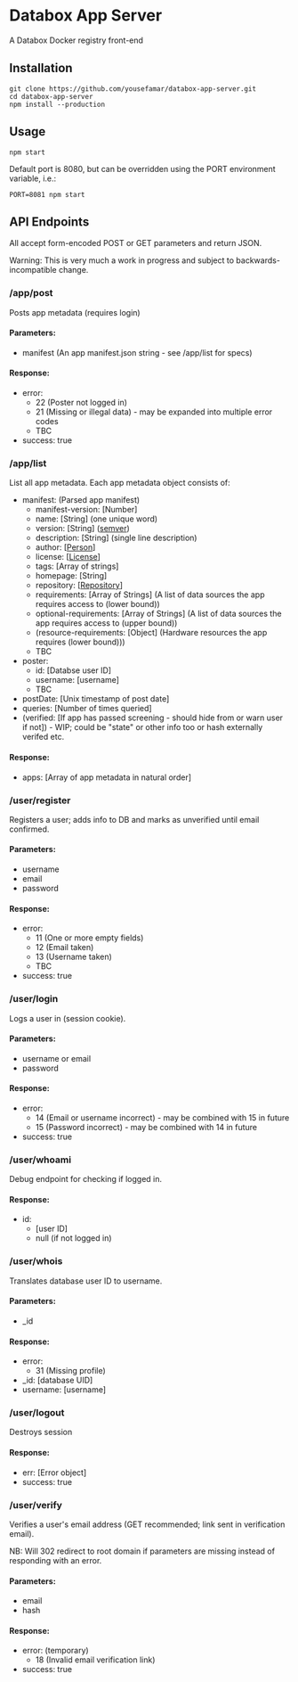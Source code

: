 # Databox App Server
A Databox Docker registry front-end

## Installation
	git clone https://github.com/yousefamar/databox-app-server.git
	cd databox-app-server
	npm install --production

## Usage
	npm start

Default port is 8080, but can be overridden using the PORT environment variable, i.e.:

	PORT=8081 npm start

## API Endpoints

All accept form-encoded POST or GET parameters and return JSON.

Warning: This is very much a work in progress and subject to backwards-incompatible change.

### /app/post

Posts app metadata (requires login)

#### Parameters:
  - manifest (An app manifest.json string - see /app/list for specs)

#### Response:
  - error:
    - 22 (Poster not logged in)
    - 21 (Missing or illegal data) - may be expanded into multiple error codes
    - TBC
  - success: true

### /app/list

List all app metadata. Each app metadata object consists of:

  - manifest: (Parsed app manifest)
    - manifest-version: [Number]
    - name: [String] \(one unique word)
    - version: [String] \([semver](http://semver.org/))
    - description: [String] \(single line description)
    - author: [[Person](https://docs.npmjs.com/files/package.json#people-fields-author-contributors)]
    - license: [[License](https://docs.npmjs.com/files/package.json#license)]
    - tags: [Array of strings]
    - homepage: [String]
    - repository: [[Repository](https://docs.npmjs.com/files/package.json#repository)]
    - requirements: [Array of Strings] \(A list of data sources the app requires access to (lower bound))
    - optional-requirements: [Array of Strings] \(A list of data sources the app requires access to (upper bound))
    - (resource-requirements: [Object] \(Hardware resources the app requires (lower bound)))
    - TBC
  - poster:
    - id: [Databse user ID]
    - username: [username]
    - TBC
  - postDate: [Unix timestamp of post date]
  - queries: [Number of times queried]
  - (verified: [If app has passed screening - should hide from or warn user if not]) - WIP; could be "state" or other info too or hash externally verifed etc.

#### Response:
  - apps: [Array of app metadata in natural order]


### /user/register

Registers a user; adds info to DB and marks as unverified until email confirmed.

#### Parameters:
  - username
  - email
  - password

#### Response:
  - error:
    - 11 (One or more empty fields)
    - 12 (Email taken)
    - 13 (Username taken)
    - TBC
  - success: true

### /user/login

Logs a user in (session cookie).

#### Parameters:
  - username or email
  - password

#### Response:
  - error:
    - 14 (Email or username incorrect) - may be combined with 15 in future
    - 15 (Password incorrect) - may be combined with 14 in future
  - success: true

### /user/whoami

Debug endpoint for checking if logged in.

#### Response:
  - id:
    - [user ID]
    - null (if not logged in)

### /user/whois

Translates database user ID to username.

#### Parameters:
  - _id

#### Response:
  - error:
    - 31 (Missing profile)
  - _id: [database UID]
  - username: [username]

### /user/logout

Destroys session

#### Response:
  - err: [Error object]
  - success: true

### /user/verify

Verifies a user's email address (GET recommended; link sent in verification email).

NB: Will 302 redirect to root domain if parameters are missing instead of responding with an error.

#### Parameters:
  - email
  - hash

#### Response:
  - error: (temporary)
    - 18 (Invalid email verification link)
  - success: true
